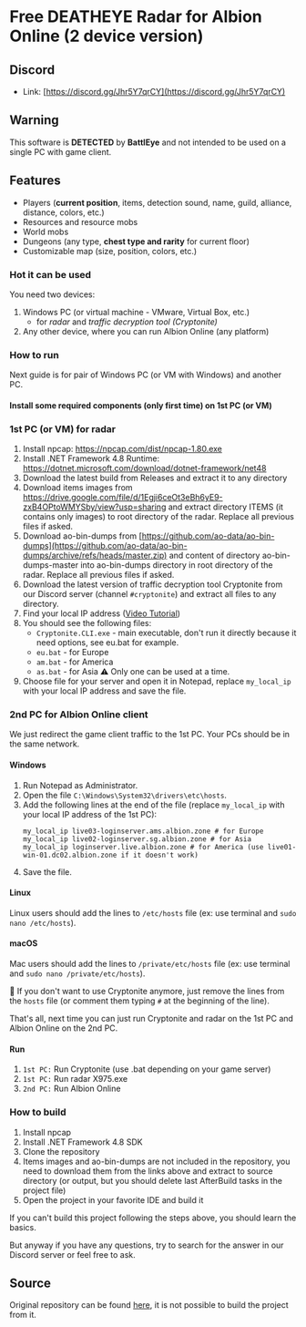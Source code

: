 # Free DEATHEYE Radar for Albion Online (2 device version)

## Discord

- Link: [https://discord.gg/Jhr5Y7qrCY](https://discord.gg/Jhr5Y7qrCY)

## Warning

This software is **DETECTED** by **BattlEye** and not intended to be used on a single PC with game client.

## Features
- Players (**current position**, items, detection sound, name, guild, alliance, distance, colors, etc.)
- Resources and resource mobs
- World mobs
- Dungeons (any type, **chest type and rarity** for current floor)
- Customizable map (size, position, colors, etc.)

### Hot it can be used

You need two devices:

1. Windows PC (or virtual machine - VMware, Virtual Box, etc.)
    - for _radar_ and _traffic decryption tool (Cryptonite)_
2. Any other device, where you can run Albion Online (any platform)

### How to run

Next guide is for pair of Windows PC (or VM with Windows) and another PC.

#### Install some required components (only first time) on 1st PC (or VM)

### 1st PC (or VM) for radar

1. Install npcap: https://npcap.com/dist/npcap-1.80.exe
2. Install .NET Framework 4.8 Runtime: https://dotnet.microsoft.com/download/dotnet-framework/net48
3. Download the latest build from Releases and extract it to any directory
4. Download items images from https://drive.google.com/file/d/1Egji6ceOt3eBh6yE9-zxB4OPtoWMYSby/view?usp=sharing and
   extract directory ITEMS (it contains only images) to root directory of the radar.
   Replace all previous files if asked.
5. Download ao-bin-dumps
   from [https://github.com/ao-data/ao-bin-dumps](https://github.com/ao-data/ao-bin-dumps/archive/refs/heads/master.zip)
   and content of directory ao-bin-dumps-master into ao-bin-dumps directory in root directory of the radar.
   Replace all previous files if asked.
6. Download the latest version of traffic decryption tool Cryptonite from our Discord server (channel `#cryptonite`) and
   extract all files to any directory.
7. Find your local IP address ([Video Tutorial](https://youtu.be/goTdaCFog3U))
8. You should see the following files:
    - `Cryptonite.CLI.exe` - main executable, don't run it directly because it need options, see eu.bat for example.
    - `eu.bat` - for Europe
    - `am.bat` - for America
    - `as.bat` - for Asia
      :warning: Only one can be used at a time.
9. Choose file for your server and open it in Notepad, replace `my_local_ip` with your local IP address and save the
   file.

### 2nd PC for Albion Online client

We just redirect the game client traffic to the 1st PC.
Your PCs should be in the same network.

#### Windows

1. Run Notepad as Administrator.
2. Open the file `C:\Windows\System32\drivers\etc\hosts`.
3. Add the following lines at the end of the file (replace `my_local_ip` with your local IP address of the 1st PC):
   ```
   my_local_ip live03-loginserver.ams.albion.zone # for Europe
   my_local_ip live02-loginserver.sg.albion.zone # for Asia
   my_local_ip loginserver.live.albion.zone # for America (use live01-win-01.dc02.albion.zone if it doesn't work)
   ```
4. Save the file.

#### Linux

Linux users should add the lines to `/etc/hosts` file (ex: use terminal and `sudo nano /etc/hosts`).

#### macOS

Mac users should add the lines to `/private/etc/hosts` file (ex: use terminal and `sudo nano /private/etc/hosts`).

📌 If you don't want to use Cryptonite anymore, just remove the lines from the `hosts` file (or comment them
typing `#` at the beginning of the line).

That's all, next time you can just run Cryptonite and radar on the 1st PC and Albion Online on the 2nd PC.

#### Run

1. `1st PC:` Run Cryptonite (use .bat depending on your game server)
2. `1st PC:` Run radar X975.exe
3. `2nd PC:` Run Albion Online

### How to build

1. Install npcap
2. Install .NET Framework 4.8 SDK
3. Clone the repository
4. Items images and ao-bin-dumps are not included in the repository,
   you need to download them from the links above and extract to source directory
   (or output, but you should delete last AfterBuild tasks in the project file)
5. Open the project in your favorite IDE and build it

If you can't build this project following the steps above, you should learn the basics.

But anyway if you have any questions, try to search for the answer in our Discord server or feel free to ask.

## Source

Original repository can be found [here](https://github.com/W4RPWISH/AlbionRadar-DEATHEYE_2pc), it is not possible to
build the project from it.